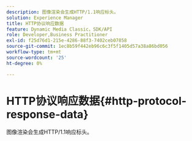 ```yaml
---
description: 图像渲染会生成HTTP/1.1响应标头。
solution: Experience Manager
title: HTTP协议响应数据
feature: Dynamic Media Classic，SDK/API
role: Developer,Business Practitioner
exl-id: f25d76d1-215e-4286-88f3-7402ceb07858
source-git-commit: 1ec8b59f442eb96c6c3f5f1405d57a38a86bd056
workflow-type: tm+mt
source-wordcount: '25'
ht-degree: 0%

---
```


# HTTP协议响应数据{#http-protocol-response-data}

图像渲染会生成HTTP/1.1响应标头。
